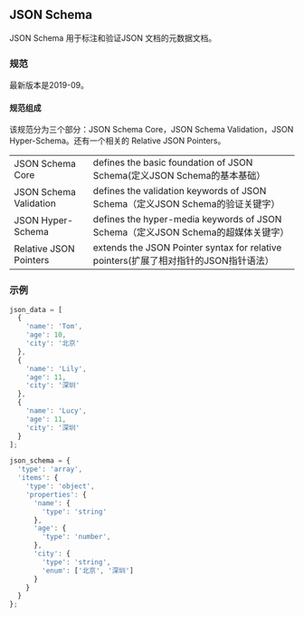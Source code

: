 ## JSON Schema

JSON Schema 用于标注和验证JSON 文档的元数据文档。

### 规范

最新版本是2019-09。

#### 规范组成

该规范分为三个部分：JSON Schema Core，JSON Schema Validation，JSON Hyper-Schema。还有一个相关的 Relative JSON Pointers。

|||
|---|---|
|JSON Schema Core	|defines the basic foundation of JSON Schema(定义JSON Schema的基本基础）|
|JSON Schema Validation|	defines the validation keywords of JSON Schema（定义JSON Schema的验证关键字）|
|JSON Hyper-Schema|defines the hyper-media keywords of JSON Schema（定义JSON Schema的超媒体关键字）|
|Relative JSON Pointers|extends the JSON Pointer syntax for relative pointers(扩展了相对指针的JSON指针语法）|

### 示例

```javascript
json_data = [
  {
    'name': 'Tom',
    'age': 10,
    'city': '北京'
  },
  {
    'name': 'Lily',
    'age': 11,
    'city': '深圳'
  },
  {
    'name': 'Lucy',
    'age': 11,
    'city': '深圳'
  }
];

json_schema = {
  'type': 'array',
  'items': {
    'type': 'object',
    'properties': {
      'name': {
        'type': 'string'
      },
      'age': {
        'type': 'number',
      },
      'city': {
        'type': 'string',
        'enum': ['北京', '深圳']
      }
    }
  }
};

```

###